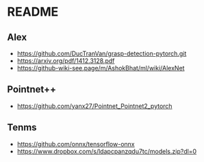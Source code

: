 # README
## Alex
- https://github.com/DucTranVan/grasp-detection-pytorch.git
- https://arxiv.org/pdf/1412.3128.pdf
- https://github-wiki-see.page/m/AshokBhat/ml/wiki/AlexNet
## Pointnet++
- https://github.com/yanx27/Pointnet_Pointnet2_pytorch

## Tenms
- https://github.com/onnx/tensorflow-onnx
- https://www.dropbox.com/s/ldapcpanzqdu7tc/models.zip?dl=0


<!-- ## Coupling between Perception and Manipulation: Learning to Grasp Objects in Highly Cluttered Environments

###### [Hamidreza Kasaei](https://hkasaei.github.io/) | [cognitive robotics course](https://rugcognitiverobotics.github.io/) | [assignment description](https://github.com/SeyedHamidreza/cognitive_robotics_manipulation/blob/main/assignment_description.pdf) | [IRL-Lab](https://www.ai.rug.nl/irl-lab)
##


<p align="center">
  <img src="images/isolated.gif" width="250" title="">
  <img src="images/packed.gif" width="250" title="">
  <img src="images/pile.gif" width="250" title="">
</p>
<p align="center">
   Three scenarios: (left) isolated scenario, (center) packed scenario, and (right) pile scenario.
</p>

# Assignment Overview
Service robots typically use a perception system to perceive the world. The perception system provides valuable information that the robot has to consider for interacting with users and environments. A robot needs to know how to grasp and manipulate objects in different situations to assist humans in various daily tasks. For instance, consider a robotic task such as clear table. Such tasks consist of two phases: the first one is the perception of the object, and the second phase is dedicated to the planning and execution of the manipulation task. In this assignment, you mainly focus on the topic of deep visual object grasping and manipulation.

The main goal of this assignment is to make a coupling between perception and manipulation using eye-to-hand camera coordination. Towards this goal, we have developed a simulation environment in [PyBullet](https://pybullet.org/wordpress/), where a Universal Robot (UR5e) with a two-fingered Robotiq 2F-140
gripper perceives the environment through an RGB-D camera. The experimental setup for this assignment is shown in the following figure. This setup is very useful to extensively evaluate different object grasping approaches.

<p align="center">
  <img src="images/pybullet_setup.png" width="400" title="">
</p>
<p align="left">
  Our experimental setup consists of a table, a basket, a UR5e robotic arm, and objects from YCB dataset. The green rectangle shows the robot's workspace, and the camera indicates the pose of the camera in the environment. Synthesis RGB and depth images, together with a segmentation mask are shown on the left side of the figure.
</p>


***We are pursuing three main goals:*** (i) learning about at least two deep visual grasping approaches, (ii) evaluating and comparing their performances in three scenarios: isolated, packed, and pile (see a video of each scenario above); (iii) investigating the usefulness of formulating object grasping as an object-agnostic problem for general purpose tasks. ***You can also use this setup to develop your final course project***.

In this assignment, we capture an RGB-D image of the scene and pass the image to a deep convolutional neural network to obtain pixel-wise grasp configuration in terms of grasp quality, grasp angle, and grasp width. To make it clear, we visualize the output of the GR-ConvNet network for a given image:

<p align="center">
  <img src="images/network_outputs_2.png" width="400" title="">
</p>
<p align="center">
  Outputs of the GR-ConvNet network for a given image
</p>

The best grasp configuration is then selected and then, we convert the grasp pose from pixel space to the robot's workspace (x, y, z, roll, pitch, yaw). We finally instruct the robot to perform a clear table task by grasping and manipulating the target object from the table to the basket. A particular grasp is recorded as a success if the object is inside the basket at the end of the experiment.  An experiment is continued until either all objects get removed from the workspace, or four failures occurred consecutively. Note that, the system automatically reports a summary of the obtained results in the “results” folder, and the prediction of network is visualized and saved in the “network_output” folder.



## Requirements

Ensure you are running Python>=3.6.5 and import the required libraries by running:

```bash
cd ~
git clone https://github.com/SeyedHamidreza/cognitive_robotics_manipulation.git
cd ~/cognitive_robotics_manipulation
python3 -m pip install --upgrade pip
pip3 install -r requirements.txt
```
It will install a set of packages, including: numpy, opencv-python, matplotlib, scikit-image, imageio, torch, torchvision, torchsummary, tensorboardX, pyrealsense2, Pillow, pandas, matplotlib, pybullet

```bash
cd ~
gedit .bashrc
```
and then add the following lines at the end of your .bashrc file

```sh
#This line is necessary for MoveIt! and Pybullet, otherwise the robot seems broken
export LC_NUMERIC="en_US.UTF-8"
```

close all your terminal and open one. 

## How to run experiments
We can perform a simulation experiment by running the 'simulation.py' script. As shown in the following image, we can perform experiments in three different grasping scenarios, including isolated, packed, and pile scenarios:

<p align="center">
  <img src="images/scenarios2.png" width="400" title="">
</p>


```bash
cd ~/cognitive_robotics_manipulation
python3 simulation.py --scenario=pile --network=GR_ConvNet --runs=10 --save-network-output=True
```


  - Run 'simulation.py --help' to see a full list of options.
    
      - --runs=10 forces the system to run 10 experiments
      - In the ***environment/env.py*** file, we have provided a parameter namely ***SIMULATION_STEP_DELAY*** to control the speed of the simulator, this parameter should be tuned based on your hardware. 
       
      - After performing each experiment, a summary of the results will be visualized and saved in the ***results*** folder.

      - Furthermore, you can check the output of the network by setting the ***--save-network-output=True***. The output will be saved into the ***network_output*** folder

## Integrating a new model 

You need to add your trained model into the "trained_models" folder. You can check the code (simulation.py and grasp_generator.py) to see how we integrate and use the GR-ConvNet model. 

## References

- Simulation
  - The simulation code is an adaptation from the following repositories: 
      - https://github.com/ElectronicElephant/pybullet_ur5_robotiq  
      - https://github.com/JeroenOudeVrielink/ur5-robotic-grasping
  - Object models were taken from the following repository: https://github.com/eleramp/pybullet-object-models
  


- Networks that you can use
  - GR-CONV [default]: https://github.com/skumra/robotic-grasping 
  - GGCNN:  https://github.com/dougsm/ggcnn
  - C_GR_ConvNet: https://github.com/krishkribo/3D_GDM-RSON
  - VGN: https://github.com/ethz-asl/vgn
  - GDP [implemented as a baseline in VGN repo]: https://github.com/ethz-asl/vgn
   

- Papers:
   - Hamidreza Kasaei and Mohammadreza Kasaei. MV-grasp: Real-time multi-view 3D object grasping in highly cluttered environments. arXiv preprint arXiv:2103.10997, 2021
  
  - Oude Vrielink, Jeroen, Hamidreza Kasaei. Learning to grasp objects in highly cluttered environments using Deep Convolutional Neural Networks. BSc Diss. 2021.
  
  - Sulabh Kumra, Shirin Joshi, and Ferat Sahin.  Antipodal robotic grasping using generative residual convolutional neural network. In 2020 IEEE/RSJ International Conference on Intelligent Robots and Systems(IROS), pages 9626–9633, 2020. doi: 10.1109/IROS45743.2020.9340777.

## CONTACT INFORMATION 

1. Please use the following email addresses if you have questions or want to contribute to this project:
	- :email: <hamidreza.kasaei@rug.nl> 
2. check out IRL-Lab [website](www.ai.rug.nl/irl-lab) for more information about other projects.

## TODO

- Add a param to save/not save the results
- Objects get disappear after several runs, check the potential reasons.  -->
